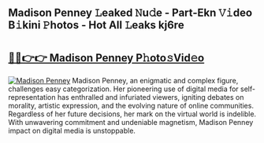 ## Madison Penney 𝙻eaked 𝙽u𝚍e - Part-Ekn 𝚅𝚒deo B𝚒kini 𝙿hotos - Hot All 𝙻eaks kj6re

# <h2><a href="http://ld5blj.urlbe.top/?page=Madison+Penney">🔗🔗👉👉 Madison Penney P𝚑oto𝚜Vid𝚎o</a></h2>

[![Madison Penney](https://i.imgur.com/eBuTRDB.gif)](http://ld5blj.urlbe.top/?page=Madison+Penney)
Madison Penney, an enigmatic and complex figure, challenges easy categorization. Her pioneering use of digital media for self-representation has enthralled and infuriated viewers, igniting debates on morality, artistic expression, and the evolving nature of online communities. Regardless of her future decisions, her mark on the virtual world is indelible. With unwavering commitment and undeniable magnetism, Madison Penney impact on digital media is unstoppable.
